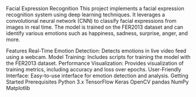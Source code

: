 Facial Expression Recognition
This project implements a facial expression recognition system using deep learning techniques. It leverages a convolutional neural network (CNN) to classify facial expressions from images in real time. The model is trained on the FER2013 dataset and can identify various emotions such as happiness, sadness, surprise, anger, and more.

Features
Real-Time Emotion Detection: Detects emotions in live video feed using a webcam.
Model Training: Includes scripts for training the model with the FER2013 dataset.
Performance Visualization: Provides visualization of training metrics, including accuracy and loss over epochs.
User-Friendly Interface: Easy-to-use interface for emotion detection and analysis.
Getting Started
Prerequisites
Python 3.x
TensorFlow
Keras
OpenCV
pandas
NumPy
Matplotlib
